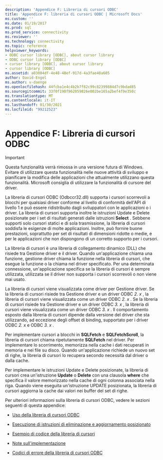 ```yaml
---
description: 'Appendice F: Libreria di cursori ODBC'
title: 'Appendice F: libreria di cursori ODBC | Microsoft Docs'
ms.custom: ''
ms.date: 01/19/2017
ms.prod: sql
ms.prod_service: connectivity
ms.reviewer: ''
ms.technology: connectivity
ms.topic: reference
helpviewer_keywords:
- ODBC cursor library [ODBC], about cursor library
- ODBC cursor library [ODBC]
- cursor library [ODBC], about cursor library
- cursor library [ODBC]
ms.assetid: a03084df-4e48-48ef-917d-4a3fae48a605
author: David-Engel
ms.author: v-daenge
ms.openlocfilehash: 44fcba1e4c4b2b7f82c99c82399884d7c9bdad85
ms.sourcegitcommit: 33f0f190f962059826e002be165a2bef4f9e350c
ms.translationtype: MT
ms.contentlocale: it-IT
ms.lasthandoff: 01/30/2021
ms.locfileid: "99212523"
---
```

# <a name="appendix-f-odbc-cursor-library"></a>Appendice F: Libreria di cursori ODBC
> [!IMPORTANT]  
>  Questa funzionalità verrà rimossa in una versione futura di Windows. Evitare di utilizzare questa funzionalità nelle nuove attività di sviluppo e pianificare la modifica delle applicazioni che attualmente utilizzano questa funzionalità. Microsoft consiglia di utilizzare la funzionalità di cursore del driver.  
  
 La libreria di cursori ODBC (Odbccr32.dll) supporta i cursori scorrevoli a blocchi per qualsiasi driver conforme al livello di conformità dell'API di livello 1 e può essere ridistribuito dagli sviluppatori con le applicazioni o i driver. La libreria di cursori supporta inoltre le istruzioni Update e Delete posizionate per i set di risultati generati dalle istruzioni **Select** . Sebbene supporti solo cursori statici e di sola trasmissione, la libreria di cursori soddisfa le esigenze di molte applicazioni. Inoltre, può fornire buone prestazioni, soprattutto per set di risultati di dimensioni ridotte o medie, e per le applicazioni che non dispongono di un corretto supporto per i cursori.  
  
 La libreria di cursori è una libreria di collegamento dinamico (DLL) che risiede tra Gestione driver e il driver. Quando un'applicazione chiama una funzione, gestione driver chiama la funzione nella libreria di cursori, che esegue la funzione o la chiama nel driver specificato. Per una determinata connessione, un'applicazione specifica se la libreria di cursori è sempre utilizzata, utilizzata se il driver non supporta i cursori scorrevoli o non viene mai usato.  
  
 La libreria di cursori viene visualizzata come driver per Gestione driver. Se la libreria di cursori risiede tra Gestione driver e un driver ODBC *2. x* , la libreria di cursori viene visualizzata come un driver ODBC *2. x* . Se la libreria di cursori risiede tra Gestione driver e un driver ODBC *3. x* , la libreria di cursori viene visualizzata come un driver ODBC *3. x* . Il comportamento esposto dalla libreria di cursori dipende dalla versione del driver che sta utilizzando, ad eccezione degli offset di binding, supportato per i driver ODBC *2. x* e ODBC *3. x* .  
  
 Per implementare cursori a blocchi in **SQLFetch** e **SQLFetchScroll**, la libreria di cursori chiama ripetutamente **SQLFetch** nel driver. Per implementare lo scorrimento, memorizza nella cache i dati recuperati in memoria e nei file su disco. Quando un'applicazione richiede un nuovo set di righe, la libreria di cursori lo recupera secondo necessità dal driver o dalla cache.  
  
 Per implementare le istruzioni Update e Delete posizionate, la libreria di cursori crea un'istruzione **Update** o **Delete** con una clausola **where** che specifica il valore memorizzato nella cache di ogni colonna associata nella riga. Quando viene eseguita un'istruzione UPDATE posizionata, la libreria di cursori aggiorna la cache dai valori nei buffer del set di righe.  
  
 Per ulteriori informazioni sulla libreria di cursori ODBC, vedere le sezioni seguenti di questa appendice:  
  
-   [Uso della libreria di cursori ODBC](../../../odbc/reference/appendixes/using-the-odbc-cursor-library.md)  
  
-   [Esecuzione di istruzioni di eliminazione e aggiornamento posizionato](../../../odbc/reference/appendixes/executing-positioned-update-and-delete-statements.md)  
  
-   [Esempio di codice della libreria di cursori](../../../odbc/reference/appendixes/cursor-library-code-example.md)  
  
-   [Note sull'implementazione](../../../odbc/reference/appendixes/implementation-notes.md)  
  
-   [Codici di errore della libreria di cursori ODBC](../../../odbc/reference/appendixes/odbc-cursor-library-error-codes.md)
